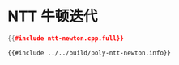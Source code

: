 # NTT 牛顿迭代

```cpp
{{#include ntt-newton.cpp.full}}
```

```
{{#include ../../build/poly-ntt-newton.info}}
```
